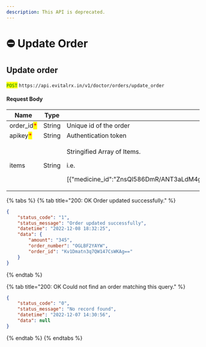 ```yaml
---
description: This API is deprecated.
---
```


# ⛔ Update Order

## Update order

<mark style="color:green;">`POST`</mark> `https://api.evitalrx.in/v1/doctor/orders/update_order`

#### Request Body

| Name                                        | Type   | Description                                                                                                                                                             |
| ------------------------------------------- | ------ | ----------------------------------------------------------------------------------------------------------------------------------------------------------------------- |
| order\_id<mark style="color:red;">\*</mark> | String | Unique id of the order                                                                                                                                                  |
| apikey<mark style="color:red;">\*</mark>    | String | Authentication token                                                                                                                                                    |
| items                                       | String | <p>Stringified Array of Items.</p><p></p><p>i.e.</p><p>[{"medicine_id":"ZnsQl586DmR/ANT3aLdM4g==","batch_id":"lhk/Qty04EUD42YJqOgYhA==","discount":0,"quantity":3}]</p> |

{% tabs %}
{% tab title="200: OK Order updated successfully." %}
```json
{
    "status_code": "1",
    "status_message": "Order updated successfully",
    "datetime": "2022-12-08 18:32:25",
    "data": {
        "amount": "345",
        "order_number": "OGLBF2YAYW",
        "order_id": "Kv1Dmatn3q7QW147CsWKAg=="
    }
}
```
{% endtab %}

{% tab title="200: OK Could not find an order matching this query." %}
```json
{
    "status_code": "0",
    "status_message": "No record found",
    "datetime": "2022-12-07 14:30:56",
    "data": null
}
```
{% endtab %}
{% endtabs %}
